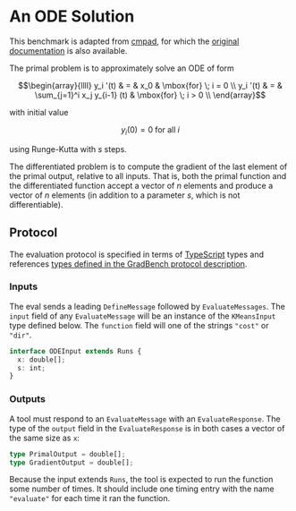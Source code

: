 # An ODE Solution

This benchmark is adapted from [cmpad][], for which the [original
documentation][] is also available.

The primal problem is to approximately solve an ODE of form

```math
\begin{array}{llll}
y_i '(t) & = & x_0                          & \mbox{for} \; i = 0 \\
y_i '(t) & = & \sum_{j=1}^i x_j y_{i-1} (t) & \mbox{for} \; i > 0  \\
\end{array}
```

with initial value

```math
y_i (0) = 0  \; \mbox{for all} \; i
```

using Runge-Kutta with $s$ steps.

The differentiated problem is to compute the gradient of the last
element of the primal output, relative to all inputs. That is, both
the primal function and the differentiated function accept a vector of
$n$ elements and produce a vector of $n$ elements (in addition to a
parameter $s$, which is not differentiable).

## Protocol

The evaluation protocol is specified in terms of [TypeScript][] types
and references [types defined in the GradBench protocol
description][protocol].

### Inputs

The eval sends a leading `DefineMessage` followed by
`EvaluateMessages`. The `input` field of any `EvaluateMessage` will be
an instance of the `KMeansInput` type defined below. The `function`
field will one of the strings `"cost"` or `"dir"`.

```typescript
interface ODEInput extends Runs {
  x: double[];
  s: int;
}
```

### Outputs

A tool must respond to an `EvaluateMessage` with an
`EvaluateResponse`. The type of the `output` field in the
`EvaluateResponse` is in both cases a vector of the same size as `x`:

```typescript
type PrimalOutput = double[];
type GradientOutput = double[];
```

Because the input extends `Runs`, the tool is expected to run the
function some number of times. It should include one timing entry with
the name `"evaluate"` for each time it ran the function.

[cmpad]: https://github.com/bradbell/cmpad
[original documentation]: https://cmpad.readthedocs.io/an_ode.html
[protocol]: /CONTRIBUTING.md#types
[typescript]: https://www.typescriptlang.org/
